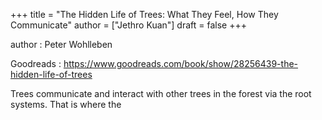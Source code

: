 +++
title = "The Hidden Life of Trees: What They Feel, How They Communicate"
author = ["Jethro Kuan"]
draft = false
+++

author
: Peter Wohlleben

Goodreads
: <https://www.goodreads.com/book/show/28256439-the-hidden-life-of-trees>

Trees communicate and interact with other trees in the forest via the root systems. That is where the
